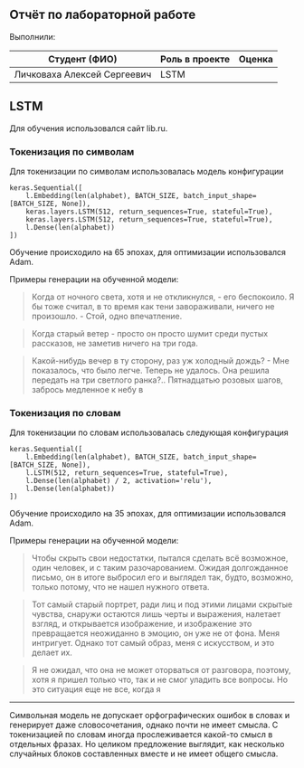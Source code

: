 ## Отчёт по лабораторной работе

Выполнили:


Студент (ФИО) | Роль в проекте   | Оценка
-------------|---------------------|------
Личковаха Алексей Сергеевич| LSTM | 


## LSTM

Для обучения использовался сайт lib.ru.

### Токенизация по символам

Для токенизации по символам использовалась модель конфигурации
```
keras.Sequential([
    l.Embedding(len(alphabet), BATCH_SIZE, batch_input_shape=[BATCH_SIZE, None]),
    keras.layers.LSTM(512, return_sequences=True, stateful=True),
    keras.layers.LSTM(512, return_sequences=True, stateful=True),
    l.Dense(len(alphabet))
])
```

Обучение происходило на 65 эпохах, для оптимизации использовался Adam.

Примеры генерации на обученной модели:

>Когда от ночного света, хотя и не откликнулся, - его беспокоило. Я бы тоже считал, в то время как тени завораживали, ничего не произошло. - Стой, одно впечатление.

>Когда старый ветер - просто он просто шумит среди пустых рассказов, не заметив ничего на три года.

>Какой-нибудь вечер в ту сторону, раз уж холодный дождь? - Мне показалось, что было легче. Теперь не удалось. Она решила передать на три светлого ранка?.. Пятнадцатью розовых шагов, забрось медленное к небу в

### Токенизация по словам

Для токенизации по словам использовалась следующая конфигурация
```
keras.Sequential([
    l.Embedding(len(alphabet), BATCH_SIZE, batch_input_shape=[BATCH_SIZE, None]),
    l.LSTM(512, return_sequences=True, stateful=True),
    l.Dense(len(alphabet) / 2, activation='relu'),
    l.Dense(len(alphabet))
])
```

Обучение происходило на 35 эпохах, для оптимизации использовался Adam.

Примеры генерации на обученной модели:

>Чтобы скрыть свои недостатки, пытался сделать всё возможное, один человек, и с таким разочарованием. Ожидая долгожданное письмо, он в итоге выбросил его и выглядел так, будто, возможно, только потому, что не нашел нужного ответа.

>Тот самый старый портрет, ради лиц и под этими лицами скрытые чувства, снаружи остаются лишь черты и выражения, налетает взгляд, и открывается изображение, и изображение это превращается неожиданно в эмоцию, он уже не от фона. Меня интригует. Однако тот самый образ, меня с искусством, и это делает их.

>Я не ожидал, что она не может оторваться от разговора, поэтому, хотя я пришел только что, так и не смог уладить все вопросы. Но это ситуация еще не все, когда я

---

Символьная модель не допускает орфографических ошибок в словах и генерирует даже словосочетания, однако почти не имеет смысла.
С токенизацией по словам иногда прослеживается какой-то смысл в отдельных фразах. Но целиком предложение выглядит, как несколько случайных блоков составленных вместе и не имеет общего смысла.

